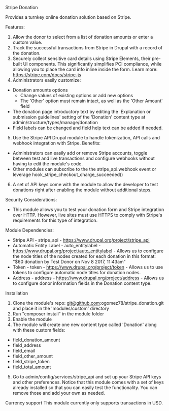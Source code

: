 Stripe Donation

Provides a turnkey online donation solution based on Stripe.

Features:

1. Allow the donor to select from a list of donation amounts or enter a custom value.
2. Track the successful transactions from Stripe in Drupal with a record of the donation.
3. Securely collect sensitive card details using Stripe Elements, their pre-built UI components. This significantly simplifies PCI compliance, while allowing you to place the card info inline inside the form. Learn more: https://stripe.com/docs/stripe-js
4. Administrators easily customize:
  - Donation amounts options
      - Change values of existing options or add new options
      - The 'Other' option must remain intact, as well as the 'Other Amount' field
  - The donation page introductory text by editing the 'Explanation or submission guidelines' setting of the 'Donation' content type at admin/structure/types/manage/donation
  - Field labels can be changed and field help text can be added if needed.

5. Use the Stripe API Drupal module to handle tokenization, API calls and webhook integration with Stripe. Benefits:
  - Administrators can easily add or remove Stripe accounts, toggle between test and live transactions and configure webhooks without having to edit the module's code.
  - Other modules can subscribe to the the stripe_api.webhook event or leverage hook_stripe_checkout_charge_succeeded()

6. A set of API keys come with the module to allow the developer to test donations right after enabling the module without additional steps.


Security Considerations:
- This module allows you to test your donation form and Stripe integration over HTTP. However, live sites must use HTTPS to comply with Stripe's requirements for this type of integration.

Module Dependencies:
- Stripe API - stripe_api - https://www.drupal.org/project/stripe_api
- Automatic Entity Label - auto_entitylabel - https://www.drupal.org/project/auto_entitylabel - Allows us to configure the node titles of the nodes created for each donation in this format: "$60 donation by Test Donor on Nov 8 2017, 11:43am"
- Token - token - https://www.drupal.org/project/token - Allows us to use tokens to configure automatic node titles for donation nodes.
- Address - address - https://www.drupal.org/project/address - Allows us to configure donor information fields in the Donation content type.

Installation
1. Clone the module's repo: git@github.com:ogomez78/stripe_donation.git and place it in the 'modules/custom' directory
2. Run "composer install" in the module folder
3. Enable the module
4. The module will create one new content type called 'Donation' along with these custom fields:
  - field_donation_amount
  - field_address
  - field_email
  - field_other_amount
  - field_stripe_token
  - field_total_amount

5. Go to admin/config/services/stripe_api and set up your Stripe API keys and other preferences. Notice that this module comes with a set of keys already installed so that you can easily test the functionality. You can remove those and add your own as needed.

Currency support
This module currently only supports transactions in USD.
